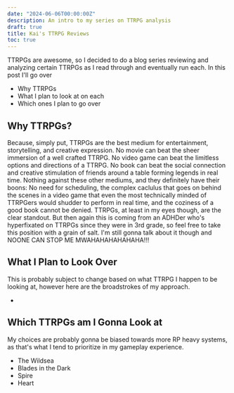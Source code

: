 ```yaml
---
date: "2024-06-06T00:00:00Z"
description: An intro to my series on TTRPG analysis
draft: true
title: Kai's TTRPG Reviews
toc: true
---
```


TTRPGs are awesome, so I decided to do a blog series reviewing and analyzing certain TTRPGs as I read through and eventually run each. In this post I'll go over 
- Why TTRPGs
- What I plan to look at on each
- Which ones I plan to go over

## Why TTRPGs?

Because, simply put, TTRPGs are the best medium for entertainment, storytelling, and creative expression. No movie can beat the sheer immersion of a well crafted TTRPG. No video game can beat the limitless options and directions of a TTRPG. No book can beat the social connection and creative stimulation of friends around a table forming legends in real time. Nothing against these other mediums, and they definitely have their boons: No need for scheduling, the complex caclulus that goes on behind the scenes in a video game that even the most technically minded of TTRPGers would shudder to perform in real time, and the coziness of a good book cannot be denied. TTRPGs, at least in my eyes though, are the clear standout. But then again this is coming from an ADHDer who's hyperfixated on TTRPGs since they were in 3rd grade, so feel free to take this position with a grain of salt. I'm still gonna talk about it though and NOONE CAN STOP ME MWAHAHAHAHAHAHA!!!

## What I Plan to Look Over

This is probably subject to change based on what TTRPG I happen to be looking at, however here are the broadstrokes of my approach.

- 

## Which TTRPGs am I Gonna Look at

My choices are probably gonna be biased towards more RP heavy systems, as that's what I tend to prioritize in my gameplay experience.

- The Wildsea
- Blades in the Dark
- Spire
- Heart
